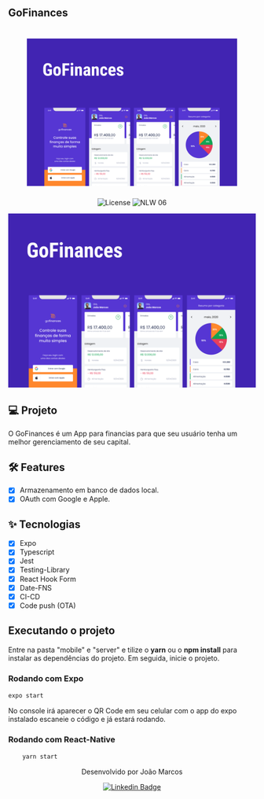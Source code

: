 ## GoFinances


<h1 align="center">
  <img alt="GoFinances" height="300" wid title="GoFinances" src=".github/Capa.png" />
</h1>


<p align="center">
  <img alt="License" src="https://img.shields.io/static/v1?label=license&message=MIT&color=dc1637&labelColor=0A1033">

 <img src="https://img.shields.io/static/v1?label=Ignite&message=ReactNative&color=dc1637&labelColor=0A1033" alt="NLW 06" />
</p>

![cover](.github/capa.png)

## 💻 Projeto

O GoFinances é um App para financias para que seu usuário tenha um melhor gerenciamento de seu capital.

## :hammer_and_wrench: Features

- [x] Armazenamento em banco de dados local.
- [x] OAuth com Google e Apple.

## ✨ Tecnologias

- [x] Expo
- [x] Typescript
- [x] Jest
- [x] Testing-Library
- [x] React Hook Form
- [x] Date-FNS
- [x] CI-CD
- [x] Code push (OTA)

## Executando o projeto

Entre na pasta "mobile" e "server" e tilize o **yarn** ou o **npm install** para instalar as dependências do projeto.
Em seguida, inicie o projeto.

### Rodando com Expo

```cl
expo start
```

No console irá aparecer o QR Code em seu celular com o app do expo instalado escaneie o código e já estará rodando.

### Rodando com React-Native

```cl
    yarn start
```

<div align="center">
  <p>Desenvolvido por João Marcos</p>

  [![Linkedin Badge](https://img.shields.io/badge/-João%20Marcos-6633cc?style=flat-square&logo=Linkedin&logoColor=white&link=https://www.linkedin.com/in/rodrigo-gon%C3%A7alves-santana/)](https://www.linkedin.com/in/jo%C3%A3o-marcos-belanga-60b8071b6/)
</div>